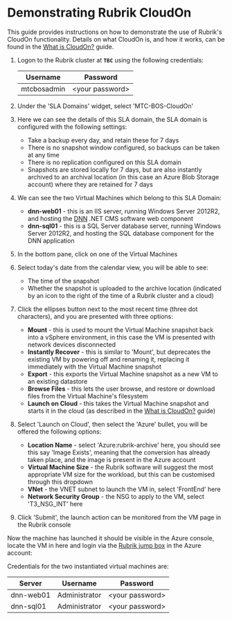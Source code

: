 # Demonstrating Rubrik CloudOn

This guide provides instructions on how to demonstrate the use of Rubrik's CloudOn functionality. Details on what CloudOn is, and how it works, can be found in the [What is CloudOn?](what_is_cloudon.md) guide.

1. Logon to the Rubrik cluster at **`TBC`** using the following credentials:

    Username | Password
    --- | ---
    mtcbosadmin | \<your password\>
1. Under the 'SLA Domains' widget, select 'MTC-BOS-CloudOn'
1. Here we can see the details of this SLA domain, the SLA domain is configured with the following settings:
    * Take a backup every day, and retain these for 7 days
    * There is no snapshot window configured, so backups can be taken at any time
    * There is no replication configured on this SLA domain
    * Snapshots are stored locally for 7 days, but are also instantly archived to an archival location (in this case an Azure Blob Storage account) where they are retained for 7 days
1. We can see the two Virtual Machines which belong to this SLA Domain:
    * **dnn-web01** - this is an IIS server, running Windows Server 2012R2, and hosting the [DNN](http://www.dnnsoftware.com/) .NET CMS software web component
    * **dnn-sql01** - this is a SQL Server database server, running Windows Server 2012R2, and hosting the SQL database component for the DNN application
1. In the bottom pane, click on one of the Virtual Machines
1. Select today's date from the calendar view, you will be able to see:
    * The time of the snapshot
    * Whether the snapshot is uploaded to the archive location (indicated by an icon to the right of the time of a Rubrik cluster and a cloud)
1. Click the ellipses button next to the most recent time (three dot characters), and you are presented with three options:
    * **Mount** - this is used to mount the Virtual Machine snapshot back into a vSphere environment, in this case the VM is presented with network devices disconnected
    * **Instantly Recover** - this is similar to 'Mount', but deprecates the existing VM by powering off and renaming it, replacing it immediately with the Virtual Machine snapshot
    * **Export** - this exports the Virtual Machine snapshot as a new VM to an existing datastore
    * **Browse Files** - this lets the user browse, and restore or download files from the Virtual Machine's filesystem
    * **Launch on Cloud** - this takes the Virtual Machine snapshot and starts it in the cloud (as described in the [What is CloudOn?](what_is_cloudon.md) guide)
1. Select 'Launch on Cloud', then select the 'Azure' bullet, you will be offered the following options:
    * **Location Name** - select 'Azure:rubrik-archive' here, you should see this say 'Image Exists', meaning that the conversion has already taken place, and the image is present in the Azure account
    * **Virtual Machine Size** - the Rubrik software will suggest the most appropriate VM size for the workload, but this can be customised through this dropdown
    * **VNet** - the VNET subnet to launch the VM in, select 'FrontEnd' here
    * **Network Security Group** - the NSG to apply to the VM, select 'T3_NSG_INT' here
1. Click 'Submit', the launch action can be monitored from the VM page in the Rubrik console

Now the machine has launched it should be visible in the Azure console, locate the VM in here and login via the [Rubrik jump box](./rubrik_jump_box.md) in the Azure account:

Credentials for the two instantiated virtual machines are:

Server | Username | Password
--- | --- | ---
dnn-web01 | Administrator | \<your password\>
dnn-sql01 | Administrator | \<your password\>
